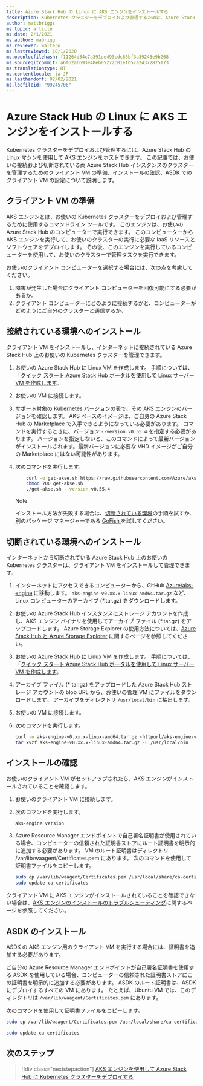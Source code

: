 ```yaml
---
title: Azure Stack Hub の Linux に AKS エンジンをインストールする
description: Kubernetes クラスターをデプロイおよび管理するために、Azure Stack Hub の Linux マシンを使用して AKS エンジンをホストする方法について説明します。
author: mattbriggs
ms.topic: article
ms.date: 2/1/2021
ms.author: mabrigg
ms.reviewer: waltero
ms.lastreviewed: 10/1/2020
ms.openlocfilehash: f11264d54c7a391ee493cdc88bf3a39243e9b268
ms.sourcegitcommit: a6f62a6693e48eb05272c01efb5ca24372875173
ms.translationtype: HT
ms.contentlocale: ja-JP
ms.lasthandoff: 02/02/2021
ms.locfileid: "99245706"
---
```

# <a name="install-the-aks-engine-on-linux-in-azure-stack-hub"></a>Azure Stack Hub の Linux に AKS エンジンをインストールする

Kubernetes クラスターをデプロイおよび管理するには、Azure Stack Hub の Linux マシンを使用して AKS エンジンをホストできます。 この記事では、お使いの接続および切断されている両 Azure Stack Hub インスタンスのクラスターを管理するためのクライアント VM の準備、インストールの確認、ASDK でのクライアント VM の設定について説明します。

## <a name="prepare-the-client-vm"></a>クライアント VM の準備

AKS エンジンとは、お使いの Kubernetes クラスターをデプロイおよび管理するために使用するコマンドライン ツールです。 このエンジンは、お使いの Azure Stack Hub のコンピューターで実行できます。 このコンピューターから AKS エンジンを実行して、お使いのクラスターの実行に必要な IaaS リソースとソフトウェアをデプロイします。 その後、このエンジンを実行しているコンピューターを使用して、お使いのクラスターで管理タスクを実行できます。

お使いのクライアント コンピューターを選択する場合には、次の点を考慮してください。

1. 障害が発生した場合にクライアント コンピューターを回復可能にする必要があるか。
2. クライアント コンピューターにどのように接続するかと、コンピューターがどのようにご自分のクラスターと通信するか。

## <a name="install-in-a-connected-environment"></a>接続されている環境へのインストール

クライアント VM をインストールし、インターネットに接続されている Azure Stack Hub 上のお使いの Kubernetes クラスターを管理できます。

1. お使いの Azure Stack Hub に Linux VM を作成します。 手順については、「[クイック スタート:Azure Stack Hub ポータルを使用して Linux サーバー VM を作成します](./azure-stack-quick-linux-portal.md)。
2. お使いの VM に接続します。
3. [サポート対象の Kubernetes バージョン](https://github.com/Azure/aks-engine/blob/master/docs/topics/azure-stack.md#supported-aks-engine-versions)の表で、その AKS エンジンのバージョンを確認します。 AKS ベースのイメージは、ご自身の Azure Stack Hub の Marketplace で入手できるようになっている必要があります。 コマンドを実行するときに、バージョン `--version v0.55.4` を指定する必要があります。 バージョンを指定しないと、このコマンドによって最新バージョンがインストールされます。最新バージョンに必要な VHD イメージがご自分の Marketplace にはない可能性があります。
4. 次のコマンドを実行します。

    ```bash  
        curl -o get-akse.sh https://raw.githubusercontent.com/Azure/aks-engine/master/scripts/get-akse.sh
        chmod 700 get-akse.sh
        ./get-akse.sh --version v0.55.4
    ```

    > [!NOTE]  
    > インストール方法が失敗する場合は、[切断されている環境](#install-in-a-disconnected-environment)の手順を試すか、別のパッケージ マネージャーである [GoFish ](azure-stack-kubernetes-aks-engine-troubleshoot.md#try-gofish)を試してください。

## <a name="install-in-a-disconnected-environment"></a>切断されている環境へのインストール

インターネットから切断されている Azure Stack Hub 上のお使いの Kubernetes クラスターは、クライアント VM をインストールして管理できます。

1.  インターネットにアクセスできるコンピューターから、GitHub [Azure/aks-engine](https://github.com/Azure/aks-engine/releases/latest) に移動します。 `aks-engine-v0.xx.x-linux-amd64.tar.gz` など、Linux コンピューターのアーカイブ (*.tar.gz) をダウンロードします。

2.  お使いの Azure Stack Hub インスタンスにストレージ アカウントを作成し、AKS エンジン バイナリを使用してアーカイブ ファイル (*.tar.gz) をアップロードします。 Azure Storage Explorer の使用方法については、[Azure Stack Hub と Azure Storage Explorer](./azure-stack-storage-connect-se.md) に関するページを参照してください。

3. お使いの Azure Stack Hub に Linux VM を作成します。 手順については、「[クイック スタート:Azure Stack Hub ポータルを使用して Linux サーバー VM を作成します](./azure-stack-quick-linux-portal.md)。

3.  アーカイブ ファイル (* tar.gz) をアップロードした Azure Stack Hub ストレージ アカウントの blob URL から、お使いの管理 VM にファイルをダウンロードします。 アーカイブをディレクトリ `/usr/local/bin` に抽出します。

4. お使いの VM に接続します。

5.  次のコマンドを実行します。

    ```bash  
    curl -o aks-engine-v0.xx.x-linux-amd64.tar.gz <httpurl/aks-engine-v0.xx.x-linux-amd64.tar.gz>
    tar xvzf aks-engine-v0.xx.x-linux-amd64.tar.gz -C /usr/local/bin
    ```

## <a name="verify-the-installation"></a>インストールの確認

お使いのクライアント VM がセットアップされたら、AKS エンジンがインストールされていることを確認します。

1. お使いのクライアント VM に接続します。
2. 次のコマンドを実行します。

   ```bash  
   aks-engine version
   ```

3. Azure Resource Manager エンドポイントで自己署名証明書が使用されている場合、コンピューターの信頼された証明書ストアにルート証明書を明示的に追加する必要があります。 VM のルート証明書はディレクトリ /var/lib/waagent/Certificates.pem にあります。 次のコマンドを使用して証明書ファイルをコピーします。 

   ```bash
   sudo cp /var/lib/waagent/Certificates.pem /usr/local/share/ca-certificates/azurestackca.crt 
   sudo update-ca-certificates
   ```

クライアント VM に AKS エンジンがインストールされていることを確認できない場合は、[AKS エンジンのインストールのトラブルシューティング](azure-stack-kubernetes-aks-engine-troubleshoot.md)に関するページを参照してください。


## <a name="asdk-installation"></a>ASDK のインストール

ASDK の AKS エンジン用のクライアント VM を実行する場合には、証明書を追加する必要があります。

ご自分の Azure Resource Manager エンドポイントが自己署名証明書を使用する ASDK を使用している場合、コンピューターの信頼された証明書ストアにこの証明書を明示的に追加する必要があります。 ASDK のルート証明書は、ASDK にデプロイするすべての VM にあります。 たとえば、Ubuntu VM では、このディレクトリは `/var/lib/waagent/Certificates.pem` にあります。 

次のコマンドを使用して証明書ファイルをコピーします。

```bash
sudo cp /var/lib/waagent/Certificates.pem /usr/local/share/ca-certificates/azurestackca.crt

sudo update-ca-certificates
```

## <a name="next-steps"></a>次のステップ

> [!div class="nextstepaction"]
> [AKS エンジンを使用して Azure Stack Hub に Kubernetes クラスターをデプロイする](azure-stack-kubernetes-aks-engine-deploy-cluster.md)
